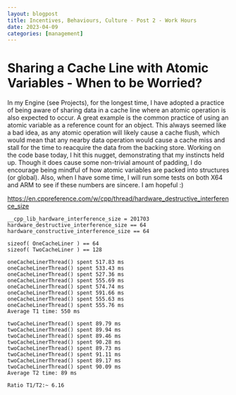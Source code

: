 ```yaml
---
layout: blogpost
title: Incentives, Behaviours, Culture - Post 2 - Work Hours
date: 2023-04-09
categories: [management]
---
```

# Sharing a Cache Line with Atomic Variables - When to be Worried?

In my Engine (see Projects), for the longest time, I have adopted a practice of being aware of sharing data in a cache line where an atomic operation is also expected to occur. A great example is the common practice of using an atomic variable as a reference count for an object. This always seemed like a bad idea, as any atomic operation will likely cause a cache flush, which would mean that any nearby data operation would cause a cache miss and stall for the time to reacquire the data from the backing store. Working on the code base today, I hit this nugget, demonstrating that my instincts held up.
Though it does cause some non-trivial amount of padding, I do encourage being mindful of how atomic variables are packed into structures (or global). Also, when I have some time, I will run some tests on both X64 and ARM to see if these numbers are sincere. I am hopeful :)

https://en.cppreference.com/w/cpp/thread/hardware_destructive_interference_size

```
__cpp_lib_hardware_interference_size = 201703
hardware_destructive_interference_size == 64
hardware_constructive_interference_size == 64
 
sizeof( OneCacheLiner ) == 64
sizeof( TwoCacheLiner ) == 128
 
oneCacheLinerThread() spent 517.83 ms
oneCacheLinerThread() spent 533.43 ms
oneCacheLinerThread() spent 527.36 ms
oneCacheLinerThread() spent 555.69 ms
oneCacheLinerThread() spent 574.74 ms
oneCacheLinerThread() spent 591.66 ms
oneCacheLinerThread() spent 555.63 ms
oneCacheLinerThread() spent 555.76 ms
Average T1 time: 550 ms
 
twoCacheLinerThread() spent 89.79 ms
twoCacheLinerThread() spent 89.94 ms
twoCacheLinerThread() spent 89.46 ms
twoCacheLinerThread() spent 90.28 ms
twoCacheLinerThread() spent 89.73 ms
twoCacheLinerThread() spent 91.11 ms
twoCacheLinerThread() spent 89.17 ms
twoCacheLinerThread() spent 90.09 ms
Average T2 time: 89 ms
 
Ratio T1/T2:~ 6.16
```
